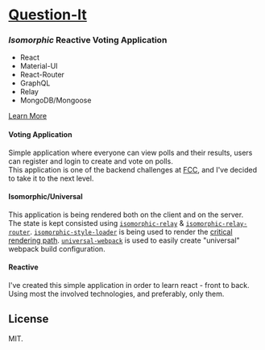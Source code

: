 # [Question-It](https://question-it.herokuapp.com/)
### _Isomorphic_ Reactive Voting Application
* React
* Material-UI
* React-Router
* GraphQL
* Relay
* MongoDB/Mongoose

[Learn More](https://question-it.herokuapp.com/about)

#### Voting Application
Simple application where everyone can view polls and their results, users can register and login to create and vote on polls.  
This application is one of the backend challenges at [FCC](https://www.freecodecamp.com/), and I've decided to take it to the next level.

#### Isomorphic/Universal
This application is being rendered both on the client and on the server.  
The state is kept consisted using [`isomorphic-relay`](https://www.npmjs.com/package/isomorphic-relay) & [`isomorphic-relay-router`](https://www.npmjs.com/package/isomorphic-relay-router).
[`isomorphic-style-loader`](https://www.npmjs.com/package/isomorphic-style-loader) is being used to render the [critical rendering path](https://developers.google.com/web/fundamentals/performance/critical-rendering-path/?hl=en).
[`universal-webpack`](https://www.npmjs.com/package/universal-webpack) is used to easily create "universal" webpack build configuration.

#### Reactive
I've created this simple application in order to learn react - front to back. Using most the involved technologies, and preferably, only them.

## License
MIT.



